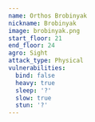 ```yaml
---
name: Orthos Brobinyak
nickname: Brobinyak
image: brobinyak.png
start_floor: 21
end_floor: 24
agro: Sight
attack_type: Physical
vulnerabilities:
  bind: false
  heavy: true
  sleep: '?'
  slow: true
  stun: '?'
---
```

